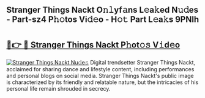 ## Stranger Things Nackt O𝚗𝚕yf𝚊ns L𝚎a𝚔ed N𝚞𝚍es - Part-sz4 P𝚑𝚘tos Vi𝚍𝚎o - H𝚘𝚝 Part L𝚎a𝚔s 9PNIh

# <h2><a href="http://kf0kl0d.oniu.top/?m=Stranger+Things+Nackt">🔗👉 🔴 Stranger Things Nackt P𝚑ot𝚘𝚜 V𝚒d𝚎o</a></h2>

[![Stranger Things Nackt Nu𝚍e𝚜](https://i.imgur.com/0qMVB7G.gif)](http://kf0kl0d.oniu.top/?m=Stranger+Things+Nackt)
Digital trendsetter Stranger Things Nackt, acclaimed for sharing dance and lifestyle content, including performances and personal blogs on social media. Stranger Things Nackt's public image is characterized by its friendly and relatable nature, but the intricacies of his personal life remain shrouded in secrecy.  
